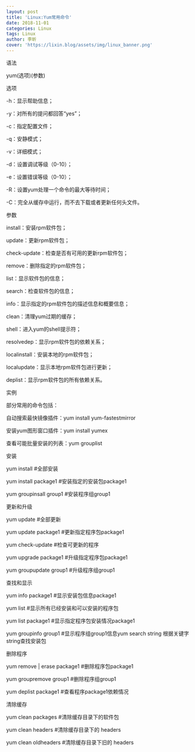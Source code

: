 ```yaml
---
layout: post
title: 'Linux:Yum常用命令'
date: 2018-11-01
categories: Linux
tags: Linux
author: 李昕
cover: 'https://lixin.blog/assets/img/linux_banner.png'
---
```


语法

yum(选项)(参数)

选项

-h：显示帮助信息；

-y：对所有的提问都回答“yes”；

-c：指定配置文件；

-q：安静模式；

-v：详细模式；

-d：设置调试等级（0-10）；

-e：设置错误等级（0-10）；

-R：设置yum处理一个命令的最大等待时间；

-C：完全从缓存中运行，而不去下载或者更新任何头文件。


参数

install：安装rpm软件包；

update：更新rpm软件包；

check-update：检查是否有可用的更新rpm软件包；

remove：删除指定的rpm软件包；

list：显示软件包的信息；

search：检查软件包的信息；

info：显示指定的rpm软件包的描述信息和概要信息；

clean：清理yum过期的缓存；

shell：进入yum的shell提示符；

resolvedep：显示rpm软件包的依赖关系；

localinstall：安装本地的rpm软件包；

localupdate：显示本地rpm软件包进行更新；

deplist：显示rpm软件包的所有依赖关系。

实例

部分常用的命令包括：

自动搜索最快镜像插件：yum install yum-fastestmirror

安装yum图形窗口插件：yum install yumex

查看可能批量安装的列表：yum grouplist

安装

yum install              #全部安装

yum install package1     #安装指定的安装包package1

yum groupinsall group1   #安装程序组group1

更新和升级

yum update               #全部更新

yum update package1      #更新指定程序包package1

yum check-update         #检查可更新的程序

yum upgrade package1     #升级指定程序包package1

yum groupupdate group1   #升级程序组group1

查找和显示

yum info package1      #显示安装包信息package1

yum list               #显示所有已经安装和可以安装的程序包

yum list package1      #显示指定程序包安装情况package1

yum groupinfo group1   #显示程序组group1信息yum search string 根据关键字string查找安装包


删除程序

yum remove | erase package1        #删除程序包package1

yum groupremove group1             #删除程序组group1

yum deplist package1               #查看程序package1依赖情况

清除缓存

yum clean packages       #清除缓存目录下的软件包

yum clean headers        #清除缓存目录下的 headers

yum clean oldheaders     #清除缓存目录下旧的 headers

